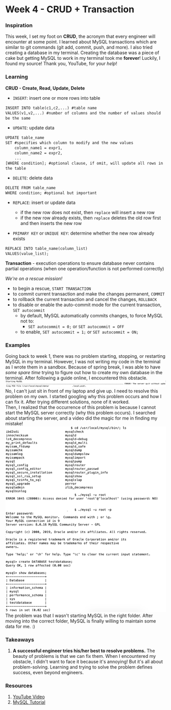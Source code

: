 # Week 4 - CRUD + Transaction

### Inspiration
This week, I set my foot on __CRUD__, the acronym that every engineer will encounter at some point. I learned about MySQL transactions which are similar to git commands (git add, commit, push, and more). I also tried creating a database in my terminal. Creating the database was a piece of cake but getting MySQL to work in my terminal took me __forever__! Luckily, I found my source! Thank you, YouTube, for your _help_!

### Learning
__CRUD - Create, Read, Update, Delete__ <br>
  * ```INSERT```: insert one or more rows into table
```
INSERT INTO table(c1,c2,...) #table name 
VALUES(v1,v2,...) #number of columns and the number of values should be the same
``` 
  * ```UPDATE```: update data 
```
UPDATE table_name
SET #specifies which column to modify and the new values
    column_name1 = expr1,
    column_name2 = expr2,
    ...
[WHERE condition]; #optional clause, if omit, will update all rows in the table
```

  * ```DELETE```: delete data
 ```
DELETE FROM table_name
WHERE condition; #optional but important
 ```
  * ```REPLACE```: insert or update data

    * if the new row does not exist, then ```replace``` will insert a new row
    * if the new row already exists, then ```replace``` deletes the old row first and then inserts the new row
  * ```PRIMARY KEY``` or ```UNIQUE KEY```: determine whether the new row already exists
```
REPLACE INTO table_name(column_list)
VALUES(value_list);
```
__Transaction__ - execution operations to ensure database never contains partial operations (when one operation/function is not performed correctly)

_We're on a rescue mission!_

  * to begin a rescue, ```START TRANSACTION```
  * to commit current transaction and make the changes permanent, ```COMMIT```
  * to rollback the current transaction and cancel the changes, ```ROLLBACK```
  * to disable or enable the auto-commit mode for the current transaction, ```SET autocommit```
    * by default, MySQL automatically commits changes, to force MySQL not to:
      * ```SET autocommit = 0;``` or ```SET autocommit = OFF```
    * to enable, ```SET autocommit = 1;``` or ```SET autocommit = ON;```

### Examples
Going back to week 1, there was no problem starting, stopping, or restarting MySQL in my terminal. However, I was not writing my code in the terminal as I wrote them in a sandbox. Because of spring break, I was able to have _some spare time_ trying to figure out how to create my own database in the terminal. After following a guide online, I encountered this obstacle. <br>
![alt text](https://github.com/JENNIFERL4209/mysql-independent-study/blob/master/images/Week4_Failure.png) <br>
No, I can't just sit in front of my laptop and give up. I need to resolve this problem on my own. I started googling why this problem occurs and how I can fix it. After trying different solutions, none of it worked. <br>
Then, I realized that the occurrence of this problem is because I cannot start the MySQL server correctly (why this problem occurs). I searched about starting the server, and a video did the magic for me in finding my mistake! <br>
![alt text](https://github.com/JENNIFERL4209/mysql-independent-study/blob/master/images/Week4_success.png) <br>
The problem was that I wasn't starting MySQL in the right folder. After moving into the correct folder, MySQL is finally willing to maintain some data for me. :)
### Takeaways 
1. __A successful engineer tries his/her best to resolve problems.__ The beauty of problems is that we can fix them. When I encountered my obstacle, I didn't want to face it because it's annoying! But it's all about problem-solving. Learning and trying to solve the problem defines success, even beyond engineers. 

### Resources
1. [YouTube Video](https://www.youtube.com/watch?v=ryvNDIX3gQA)
2. [MySQL Tutorial](http://www.mysqltutorial.org/basic-mysql-tutorial.aspx)